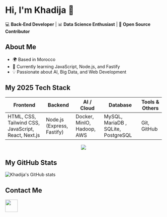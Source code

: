# Hi, I'm Khadija 👋

💻 **Back-End Developer** | 📊 **Data Science Enthusiast** | 🚀 **Open Source Contributor**

##  About Me
- 🌍 Based in Morocco
- 🎯 Currently learning JavaScript, Node.js, and Fastify
- 💡 Passionate about AI, Big Data, and Web Development

##  My 2025 Tech Stack

| Frontend                  | Backend                | AI / Cloud                 | Database         | Tools & Others      |
|---------------------------|------------------------|----------------------------|------------------|---------------------|
| HTML, CSS, Tailwind CSS, JavaScript, React, Next.js | Node.js (Express, Fastify) | Docker, MinIO, Hadoop,  AWS | MySQL, MariaDB , SQLite, PostgreSQL| Git, GitHub|

<div align="center">
  <img src="https://skillicons.dev/icons?i=html,css,tailwind,js,react,nextjs,,nodejs,express,docker,aws,mysql,sqlite,postgresql,github" />
</div>

##  My GitHub Stats
![Khadija's GitHub stats](https://github-readme-stats.vercel.app/api?username=khsellami&show_icons=true&theme=radical)



##  Contact Me
<div align="left">
  <a href="https://www.linkedin.com/in/khadija-sellami-057b72242/" target="_blank"><img src="https://skillicons.dev/icons?i=linkedin" height="40" /></a>
</div>
